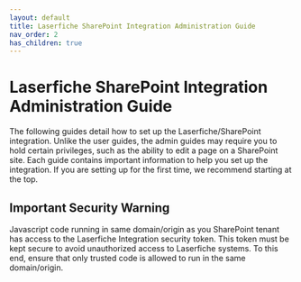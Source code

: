 ```yaml
---
layout: default
title: Laserfiche SharePoint Integration Administration Guide
nav_order: 2
has_children: true
---
```


# Laserfiche SharePoint Integration Administration Guide

The following guides detail how to set up the Laserfiche/SharePoint integration. Unlike the user guides, the admin guides
may require you to hold certain privileges, such as the ability to edit a page on a SharePoint site. Each guide contains important
information to help you set up the integration. If you are setting up for the first time, we recommend starting at the top.

## Important Security Warning

Javascript code running in same domain/origin as you SharePoint tenant has access to the Laserfiche Integration security token. This token must be kept secure to avoid unauthorized access to Laserfiche systems. To this end, ensure that only trusted code is allowed to run in the same domain/origin.
